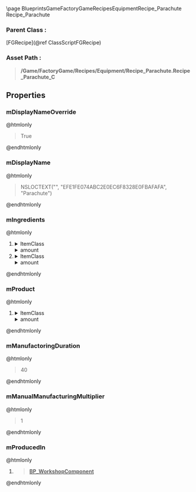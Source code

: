 \page BlueprintsGameFactoryGameRecipesEquipmentRecipe_Parachute Recipe_Parachute
### Parent Class :
[FGRecipe](@ref ClassScriptFGRecipe)
### Asset Path :
<b><blockquote>/Game/FactoryGame/Recipes/Equipment/Recipe_Parachute.Recipe_Parachute_C</blockquote></b>
## Properties

### mDisplayNameOverride
@htmlonly
<blockquote>True</blockquote>
@endhtmlonly

### mDisplayName
@htmlonly
<blockquote>NSLOCTEXT("", "EFE1FE074ABC2E0EC6F8328E0FBAFAFA", "Parachute")</blockquote>
@endhtmlonly

### mIngredients
@htmlonly
<ol>
<li>
<details>
 <summary>ItemClass</summary>
<b><a href="_blueprints_game_factory_game_resource_parts_generic_biomass_desc__fabric.html"><blockquote>Desc_Fabric</blockquote></a></b>
</details>
<details>
 <summary>amount</summary>
<blockquote>10</blockquote>
</details>
</li>
<li>
<details>
 <summary>ItemClass</summary>
<b><a href="_blueprints_game_factory_game_resource_parts_cable_desc__cable.html"><blockquote>Desc_Cable</blockquote></a></b>
</details>
<details>
 <summary>amount</summary>
<blockquote>5</blockquote>
</details>
</li>
</ol>
@endhtmlonly

### mProduct
@htmlonly
<ol>
<li>
<details>
 <summary>ItemClass</summary>
<b><a href="_blueprints_game_factory_game_resource_equipment_beacon_desc__parachute.html"><blockquote>Desc_Parachute</blockquote></a></b>
</details>
<details>
 <summary>amount</summary>
<blockquote>5</blockquote>
</details>
</li>
</ol>
@endhtmlonly

### mManufactoringDuration
@htmlonly
<blockquote>40</blockquote>
@endhtmlonly

### mManualManufacturingMultiplier
@htmlonly
<blockquote>1</blockquote>
@endhtmlonly

### mProducedIn
@htmlonly
<ol>
<li>
<b><a href="_blueprints_game_factory_game_buildable-shared_work_bench_b_p__workshop_component.html"><blockquote>BP_WorkshopComponent</blockquote></a></b>
</li>
</ol>
@endhtmlonly

